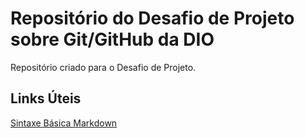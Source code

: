 # Repositório do Desafio de Projeto sobre Git/GitHub da DIO 
Repositório criado para o Desafio de Projeto. 

## Links Úteis 

[Sintaxe Básica Markdown](https://www.markdownguide.org/basic-syntax/)
